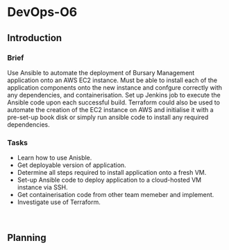 # DevOps-O6
## Introduction
### Brief

Use Ansible to automate the deployment of Bursary Management application onto an AWS EC2 instance. Must be able to install each of the application components onto the new instance and confgure correctly with any dependencies, and containerisation. Set up Jenkins job to execute the Ansible code upon each successful build. Terraform could also be used to automate the creation of the EC2 instance on AWS and initialise it with a pre-set-up book disk or simply run ansible code to install any required dependencies.


### Tasks

* Learn how to use Anisble.
* Get deployable version of application.
* Determine all steps required to install application onto a fresh VM.
* Set-up Ansible code to deploy application to a cloud-hosted VM instance via SSH.
* Get containerisation code from other team memeber and implement.
* Investigate use of Terraform.

<br/>

## Planning